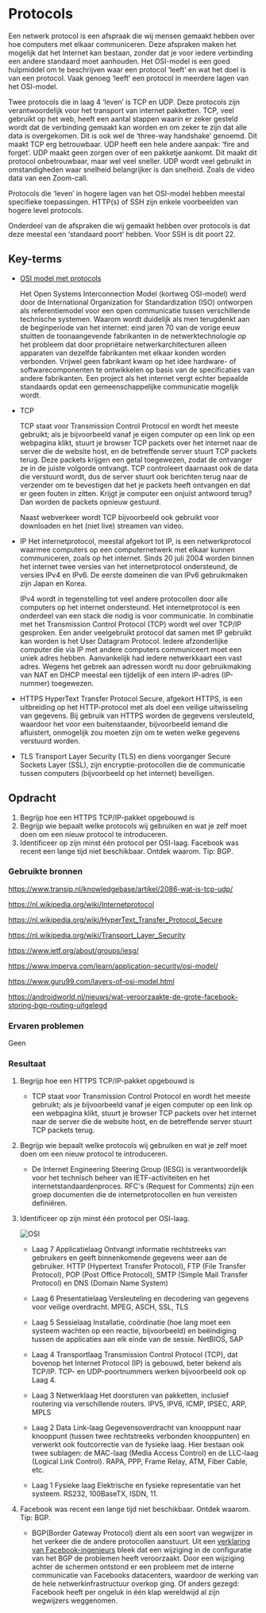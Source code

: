# Protocols

Een netwerk protocol is een afspraak die wij mensen gemaakt hebben over hoe computers met elkaar communiceren. Deze afspraken maken het mogelijk dat het Internet kan bestaan, zonder dat je voor iedere verbinding een andere standaard moet aanhouden.
Het OSI-model is een goed hulpmiddel om te beschrijven waar een protocol ‘leeft’ en wat het doel is van een protocol. Vaak genoeg ‘leeft’ een protocol in meerdere lagen van het OSI-model.

Twee protocols die in laag 4 ‘leven’ is TCP en UDP. Deze protocols zijn verantwoordelijk voor het transport van internet pakketten. 
TCP, veel gebruikt op het web, heeft een aantal stappen waarin er zeker gesteld wordt dat de verbinding gemaakt kan worden en om zeker te zijn dat alle data is overgekomen. Dit is ook wel de ‘three-way handshake’ genoemd. Dit maakt TCP erg betrouwbaar.
UDP heeft een hele andere aanpak: ‘fire and forget’. UDP maakt geen zorgen over of een pakketje aankomt. Dit maakt dit protocol onbetrouwbaar, maar wel veel sneller. UDP wordt veel gebruikt in omstandigheden waar snelheid belangrijker is dan snelheid. Zoals de video data van een Zoom-call.

Protocols die ‘leven’ in hogere lagen van het OSI-model hebben meestal specifieke toepassingen. HTTP(s) of SSH zijn enkele voorbeelden van hogere level protocols.

Onderdeel van de afspraken die wij gemaakt hebben over protocols is dat deze meestal een ‘standaard poort’ hebben. Voor SSH is dit poort 22.

## Key-terms

- [OSI model met protocols](https://www.strato.nl/server/wat-is-het-osi-model/)

    Het Open Systems Interconnection Model (kortweg OSI-model) werd door de International Organization for Standardization (ISO) ontworpen als referentiemodel voor een open communicatie tussen verschillende technische systemen. Waarom wordt duidelijk als men terugdenkt aan de beginperiode van het internet: eind jaren 70 van de vorige eeuw stuitten de toonaangevende fabrikanten in de netwerktechnologie op het probleem dat door propriëtaire netwerkarchitecturen alleen apparaten van dezelfde fabrikanten met elkaar konden worden verbonden. Vrijwel geen fabrikant kwam op het idee hardware- of softwarecomponenten te ontwikkelen op basis van de specificaties van andere fabrikanten. Een project als het internet vergt echter bepaalde standaards opdat een gemeenschappelijke communicatie mogelijk wordt.

- TCP

    TCP staat voor Transmission Control Protocol en wordt het meeste gebruikt; als je bijvoorbeeld vanaf je eigen computer op een link op een webpagina klikt, stuurt je browser TCP packets over het internet naar de server die de website host, en de betreffende server stuurt TCP packets terug. Deze packets krijgen een getal toegewezen, zodat de ontvanger ze in de juiste volgorde ontvangt. TCP controleert daarnaast ook de data die verstuurd wordt, dus de server stuurt ook berichten terug naar de verzender om te bevestigen dat het je packets heeft ontvangen en dat er geen fouten in zitten. Krijgt je computer een onjuist antwoord terug? Dan worden de packets opnieuw gestuurd.

    Naast webverkeer wordt TCP bijvoorbeeld ook gebruikt voor downloaden en het (niet live) streamen van video.



- IP
    Het internetprotocol, meestal afgekort tot IP, is een netwerkprotocol waarmee computers op een computernetwerk met elkaar kunnen communiceren, zoals op het internet. Sinds 20 juli 2004 worden binnen het internet twee versies van het internetprotocol ondersteund, de versies IPv4 en IPv6. De eerste domeinen die van IPv6 gebruikmaken zijn Japan en Korea.

    IPv4 wordt in tegenstelling tot veel andere protocollen door alle computers op het internet ondersteund. Het internetprotocol is een onderdeel van een stack die nodig is voor communicatie. In combinatie met het Transmission Control Protocol (TCP) wordt wel over TCP/IP gesproken. Een ander veelgebruikt protocol dat samen met IP gebruikt kan worden is het User Datagram Protocol. Iedere afzonderlijke computer die via IP met andere computers communiceert moet een uniek adres hebben. Aanvankelijk had iedere netwerkkaart een vast adres. Wegens het gebrek aan adressen wordt nu door gebruikmaking van NAT en DHCP meestal een tijdelijk of een intern IP-adres (IP-nummer) toegewezen.

- HTTPS
    HyperText Transfer Protocol Secure, afgekort HTTPS, is een uitbreiding op het HTTP-protocol met als doel een veilige uitwisseling van gegevens. Bij gebruik van HTTPS worden de gegevens versleuteld, waardoor het voor een buitenstaander, bijvoorbeeld iemand die afluistert, onmogelijk zou moeten zijn om te weten welke gegevens verstuurd worden.

- TLS
    Transport Layer Security (TLS) en diens voorganger Secure Sockets Layer (SSL), zijn encryptie-protocollen die de communicatie tussen computers (bijvoorbeeld op het internet) beveiligen.

## Opdracht

1. Begrijp hoe een HTTPS TCP/IP-pakket opgebouwd is
2. Begrijp wie bepaalt welke protocols wij gebruiken en wat je zelf moet doen om een  nieuw protocol te introduceren.
3. Identificeer op zijn minst één protocol per OSI-laag.
Facebook was recent een lange tijd niet beschikbaar. Ontdek waarom. Tip: BGP.

### Gebruikte bronnen

<https://www.transip.nl/knowledgebase/artikel/2086-wat-is-tcp-udp/>

<https://nl.wikipedia.org/wiki/Internetprotocol>

<https://nl.wikipedia.org/wiki/HyperText_Transfer_Protocol_Secure>

<https://nl.wikipedia.org/wiki/Transport_Layer_Security>

<https://www.ietf.org/about/groups/iesg/>

<https://www.imperva.com/learn/application-security/osi-model/>

<https://www.guru99.com/layers-of-osi-model.html>

<https://androidworld.nl/nieuws/wat-veroorzaakte-de-grote-facebook-storing-bgp-routing-uitgelegd>

### Ervaren problemen

Geen

### Resultaat

1. Begrijp hoe een HTTPS TCP/IP-pakket opgebouwd is
    - TCP staat voor Transmission Control Protocol en wordt het meeste gebruikt; als je bijvoorbeeld vanaf je eigen computer op een link op een webpagina klikt, stuurt je browser TCP packets over het internet naar de server die de website host, en de betreffende server stuurt TCP packets terug.

2. Begrijp wie bepaalt welke protocols wij gebruiken en wat je zelf moet doen om een nieuw protocol te introduceren.

    - De Internet Engineering Steering Group (IESG) is verantwoordelijk voor het technisch beheer van IETF-activiteiten en het internetstandaardenproces. RFC's (Request for Comments) zijn een groep documenten die de internetprotocollen en hun vereisten definiëren.

3. Identificeer op zijn minst één protocol per OSI-laag.

    ![OSI](https://www.imperva.com/learn/wp-content/uploads/sites/13/2020/02/OSI-7-layers.jpg.webp)

    - Laag 7 Applicatielaag
     Ontvangt informatie rechtstreeks van gebruikers en geeft binnenkomende gegevens weer aan de gebruiker. HTTP (Hypertext Transfer Protocol), FTP (File Transfer Protocol), POP (Post Office Protocol), SMTP (Simple Mail Transfer Protocol) en DNS (Domain Name System)

    - Laag 6 Presentatielaag
     Versleuteling en decodering van gegevens voor veilige overdracht. MPEG, ASCH, SSL, TLS

    - Laag 5 Sessielaag
     Installatie, coördinatie (hoe lang moet een systeem wachten op een reactie, bijvoorbeeld) en beëindiging tussen de applicaties aan elk einde van de sessie. NetBIOS, SAP

    - Laag 4 Transportlaag
     Transmission Control Protocol (TCP), dat bovenop het Internet Protocol (IP) is gebouwd, beter bekend als TCP/IP. TCP- en UDP-poortnummers werken bijvoorbeeld ook op Laag 4.

    - Laag 3 Netwerklaag
     Het doorsturen van pakketten, inclusief routering via verschillende routers. IPV5, IPV6, ICMP, IPSEC, ARP, MPLS

    - Laag 2 Data Link-laag
      Gegevensoverdracht van knooppunt naar knooppunt (tussen twee rechtstreeks verbonden knooppunten) en verwerkt ook foutcorrectie van de fysieke laag. Hier bestaan ook twee sublagen: de MAC-laag (Media Access Control) en de LLC-laag (Logical Link Control). RAPA, PPP, Frame Relay, ATM, Fiber Cable, etc.

    - Laag 1 Fysieke laag
     Elektrische en fysieke representatie van het systeem. RS232, 100BaseTX, ISDN, 11.

4. Facebook was recent een lange tijd niet beschikbaar. Ontdek waarom. Tip: BGP.

    - BGP(Border Gateway Protocol) dient als een soort van wegwijzer in het verkeer die de andere protocollen aanstuurt. Uit een [verklaring van Facebook-ingenieurs](https://engineering.fb.com/2021/10/04/networking-traffic/outage/) bleek dat een wijziging in de configuratie van het BGP de problemen heeft veroorzaakt. Door een wijziging achter de schermen ontstond er een probleem met de interne communicatie van Facebooks datacenters, waardoor de werking van de hele netwerkinfrastructuur overkop ging. Of anders gezegd: Facebook heeft per ongeluk in één klap wereldwijd al zijn wegwijzers weggenomen.

